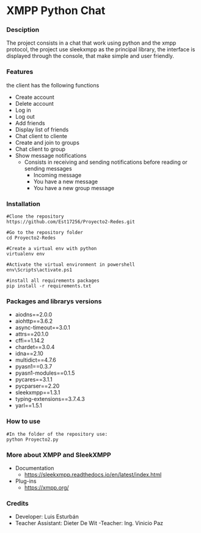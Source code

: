 # XMPP Python Chat
### Desciption
The project consists in a chat that work using python and the xmpp protocol, the project use sleekxmpp as the principal library, 
the interface is displayed through the console, that make simple and user friendly.
### Features
the client has the following functions
- Create account
- Delete account
- Log in
- Log out
- Add friends
- Display list of friends
- Chat client to cliente
- Create and join to groups
- Chat client to group
- Show message notifications
  - Consists in receiving and sending notifications before reading or sending messages
    - Incoming message
    - You have a new message
    - You have a new group message
### Installation

```
#Clone the repository
https://github.com/Est17256/Proyecto2-Redes.git

#Go to the repository folder
cd Proyecto2-Redes

#Create a virtual env with python
virtualenv env

#Activate the virtual environment in powershell
env\Scripts\activate.ps1

#install all requirements packages
pip install -r requirements.txt

```
### Packages and librarys versions
- aiodns==2.0.0
- aiohttp==3.6.2
- async-timeout==3.0.1
- attrs==20.1.0
- cffi==1.14.2
- chardet==3.0.4
- idna==2.10
- multidict==4.7.6
- pyasn1==0.3.7
- pyasn1-modules==0.1.5
- pycares==3.1.1
- pycparser==2.20
- sleekxmpp==1.3.1
- typing-extensions==3.7.4.3
- yarl==1.5.1
### How to use
```
#In the folder of the repository use:
python Proyecto2.py 
```
### More about XMPP and SleekXMPP
- Documentation
  - https://sleekxmpp.readthedocs.io/en/latest/index.html
- Plug-ins
  - https://xmpp.org/
 ### Credits
 - Developer: Luis Esturbán
 - Teacher Assistant: Dieter De Wit
 -Teacher: Ing. Vinicio Paz 
